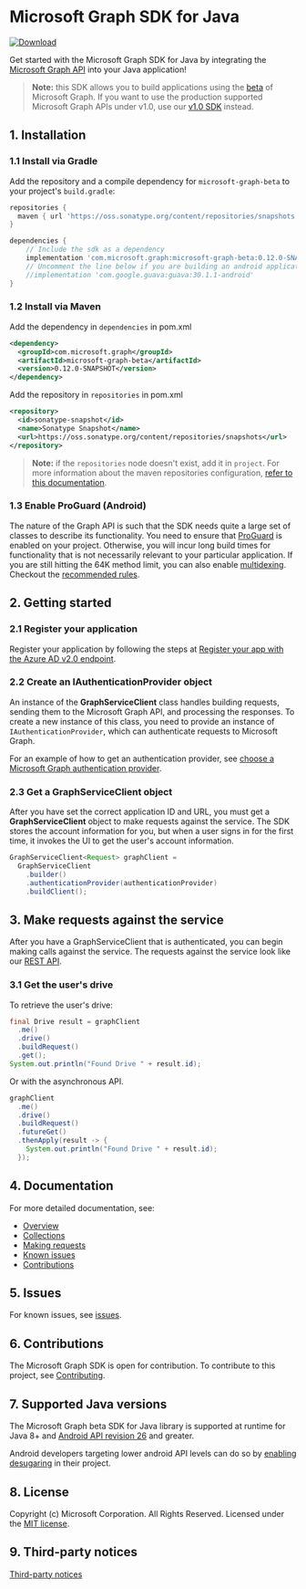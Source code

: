 # Microsoft Graph SDK for Java

[![Download](https://img.shields.io/nexus/s/https/oss.sonatype.org/com.microsoft.graph/microsoft-graph-beta.svg)](https://oss.sonatype.org/content/repositories/snapshots/com/microsoft/graph/microsoft-graph-beta/)

Get started with the Microsoft Graph SDK for Java by integrating the [Microsoft Graph API](https://developer.microsoft.com/en-us/graph/get-started/java) into your Java application!

> **Note:** this SDK allows you to build applications using the [beta](https://docs.microsoft.com/en-us/graph/use-the-api#version) of Microsoft Graph. If you want to use the production supported Microsoft Graph APIs under v1.0, use our [v1.0 SDK](https://github.com/microsoftgraph/msgraph-sdk-java) instead.

## 1. Installation

### 1.1 Install via Gradle

Add the repository and a compile dependency for `microsoft-graph-beta` to your project's `build.gradle`:

```gradle
repositories {
  maven { url 'https://oss.sonatype.org/content/repositories/snapshots' }
}

dependencies {
    // Include the sdk as a dependency
    implementation 'com.microsoft.graph:microsoft-graph-beta:0.12.0-SNAPSHOT'
    // Uncomment the line below if you are building an android application
    //implementation 'com.google.guava:guava:30.1.1-android'
}
```

### 1.2 Install via Maven

Add the dependency in `dependencies` in pom.xml

```xml
<dependency>
  <groupId>com.microsoft.graph</groupId>
  <artifactId>microsoft-graph-beta</artifactId>
  <version>0.12.0-SNAPSHOT</version>
</dependency>
```

Add the repository in `repositories` in pom.xml

```xml
<repository>
  <id>sonatype-snapshot</id>
  <name>Sonatype Snapshot</name>
  <url>https://oss.sonatype.org/content/repositories/snapshots</url>
</repository>
```

>**Note:** if the `repositories` node doesn't exist, add it in `project`. For more information about the maven repositories configuration, [refer to this documentation](https://maven.apache.org/guides/mini/guide-multiple-repositories.html).

### 1.3 Enable ProGuard (Android)

The nature of the Graph API is such that the SDK needs quite a large set of classes to describe its functionality. You need to ensure that [ProGuard](https://developer.android.com/studio/build/shrink-code.html) is enabled on your project. Otherwise, you will incur long build times for functionality that is not necessarily relevant to your particular application. If you are still hitting the 64K method limit, you can also enable [multidexing](https://developer.android.com/studio/build/multidex.html). Checkout the [recommended rules](./docs/proguard-rules.txt).

## 2. Getting started

### 2.1 Register your application

Register your application by following the steps at [Register your app with the Azure AD v2.0 endpoint](https://developer.microsoft.com/en-us/graph/docs/concepts/auth_register_app_v2).

### 2.2 Create an IAuthenticationProvider object

An instance of the **GraphServiceClient** class handles building requests, sending them to the Microsoft Graph API, and processing the responses. To create a new instance of this class, you need to provide an instance of `IAuthenticationProvider`, which can authenticate requests to Microsoft Graph.

For an example of how to get an authentication provider, see [choose a Microsoft Graph authentication provider](https://docs.microsoft.com/graph/sdks/choose-authentication-providers?tabs=Java).

### 2.3 Get a GraphServiceClient object

After you have set the correct application ID and URL, you must get a **GraphServiceClient** object to make requests against the service. The SDK stores the account information for you, but when a user signs in for the first time, it invokes the UI to get the user's account information.

```java
GraphServiceClient<Request> graphClient = 
  GraphServiceClient
    .builder()
    .authenticationProvider(authenticationProvider)
    .buildClient();
```

## 3. Make requests against the service

After you have a GraphServiceClient that is authenticated, you can begin making calls against the service. The requests against the service look like our [REST API](https://developer.microsoft.com/en-us/graph/docs/concepts/overview).

### 3.1 Get the user's drive

To retrieve the user's drive:

```java
final Drive result = graphClient
  .me()
  .drive()
  .buildRequest()
  .get();
System.out.println("Found Drive " + result.id);
```

Or with the asynchronous API.

```java
graphClient
  .me()
  .drive()
  .buildRequest()
  .futureGet()
  .thenApply(result -> {
    System.out.println("Found Drive " + result.id);
  });
```

## 4. Documentation

For more detailed documentation, see:

* [Overview](https://docs.microsoft.com/graph/overview)
* [Collections](https://docs.microsoft.com/graph/sdks/paging)
* [Making requests](https://docs.microsoft.com/graph/sdks/create-requests)
* [Known issues](https://github.com/MicrosoftGraph/msgraph-sdk-java/issues)
* [Contributions](https://github.com/microsoftgraph/msgraph-beta-sdk-java/blob/master/CONTRIBUTING.md)

## 5. Issues

For known issues, see [issues](https://github.com/MicrosoftGraph/msgraph-beta-sdk-java/issues).

## 6. Contributions

The Microsoft Graph SDK is open for contribution. To contribute to this project, see [Contributing](https://github.com/microsoftgraph/msgraph-beta-sdk-java/blob/master/CONTRIBUTING.md).

## 7. Supported Java versions

The Microsoft Graph beta SDK for Java library is supported at runtime for Java 8+ and [Android API revision 26](http://source.android.com/source/build-numbers.html) and greater.

Android developers targeting lower android API levels can do so by [enabling desugaring](https://developer.android.com/studio/write/java8-support#library-desugaring) in their project.

## 8. License

Copyright (c) Microsoft Corporation. All Rights Reserved. Licensed under the [MIT license](LICENSE).

## 9. Third-party notices

[Third-party notices](THIRD%20PARTY%20NOTICES)





